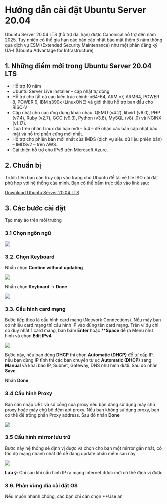 # Hướng dẫn cài đặt Ubuntu Server 20.04

Ubuntu Server 20.04 LTS (hỗ trợ dài hạn) được Canonical hỗ trợ đến năm 2025. Tuy nhiên có thể gia hạn các bản cập nhật bảo mật thêm 5 năm thông qua dịch vụ ESM (Extended Security Maintenance) như một phần đăng ký UA-I (Ubuntu Advantage for Infrastructure)

## 1. Những điểm mới trong Ubuntu Server 20.04 LTS

- Hỗ trợ 10 năm 
- Ubuntu Server Live Installer – cập nhật tự động
- Hỗ trợ cho tất cả các kiến ​​trúc chính: x64-64, ARM v7, ARM64, POWER 8, POWER 9, IBM s390x (LinuxONE) và giới thiệu hỗ trợ ban đầu cho RISC-V
- Cập nhật cho các ứng dụng khác nhau: QEMU (v4.2), libvirt (v6.0), PHP (v7.4), Ruby (v2.7), GCC (v9.3), Python (v3.8), MySQL (v8) .0) và NGINX (v1.17).
- Dựa trên nhân Linux dài hạn mới – 5.4 – để nhận các bản cập nhật bảo mật và hỗ trợ phần cứng mới nhất.
- Hỗ trợ cho phiên bản mới nhất của IMDS (dịch vụ siêu dữ liệu phiên bản) – IMDSv2 – trên AWS.
- Cải thiện hỗ trợ cho IPv6 trên Microsoft Azure.

## 2. Chuẩn bị

Trước tiên bạn càn truy cập vào trang chủ Ubuntu để tải về file ISO cài đặt phù hợp với hệ thống của mình. Bạn có thể bấm trực tiếp vào link sau: 

[Download Ubuntu Server 20.04 LTS](https://releases.ubuntu.com/20.04/)

## 3. Các bước cài đặt

Tạo máy ảo trên môi trường

### 3.1 Chọn ngôn ngữ

![](../img/u1.png)

### 3.2. Chọn Keyboard

Nhấn chọn **Contine without updating**

![](../img/u2.png)

Nhấn chọn **Keyboard** -> **Done**

![](../img/u3.png)

### 3.3. Cấu hình card mạng

Bước tiếp theo là cấu hình card mạng (Network Connections). Nếu máy bạn có nhiều card mạng thì cấu hình IP vào đúng tên card mạng. Trên ví dụ chỉ có duy nhất 1 card mạng, bạn bấm **Enter** hoặc ****Space** để ra Menu như hình và chọn **Edit IPv4**

![](../img/u4.png)

Bước này, nếu bạn dùng **DHCP** thì chọn **Automatic (DHCP)** để tự cấp IP, nếu bạn dùng IP tĩnh thì các bạn chuyển từ ục **Automatic (DHCP)**  sang **Manual** và khai báo IP, Subnet, Gateway, DNS như hình dưới. Sau đó nhấn **Save**.

Nhấn **Done**

### 3.4 Cấu hình Proxy

Bạn cần nhập URL và số cổng của proxy nếu bạn đang sử dụng máy chủ proxy hoặc máy chủ bộ đệm apt proxy. Nếu bạn không sử dụng proxy, bạn có thể để trống phần Proxy address. Sau đó nhấn **Done**

![](../img/u5.png)

### 3.5 Cấu hình mirror lưu trữ

Bước này hệ thống sẽ định vị được và chọn cho bạn một mirror gần nhất, có tốc độ mạng nhanh nhất để dễ dàng update phần mềm sau này

![](../img/u6.png)

**Lưu ý**: Chỉ sau khi cấu hình IP ra mạng Internet được mới có thể định vị được

### 3.6. Phân vùng đĩa cài đặt OS

Nếu muốn nhanh chóng, các bạn chỉ cần chọn **Use an





